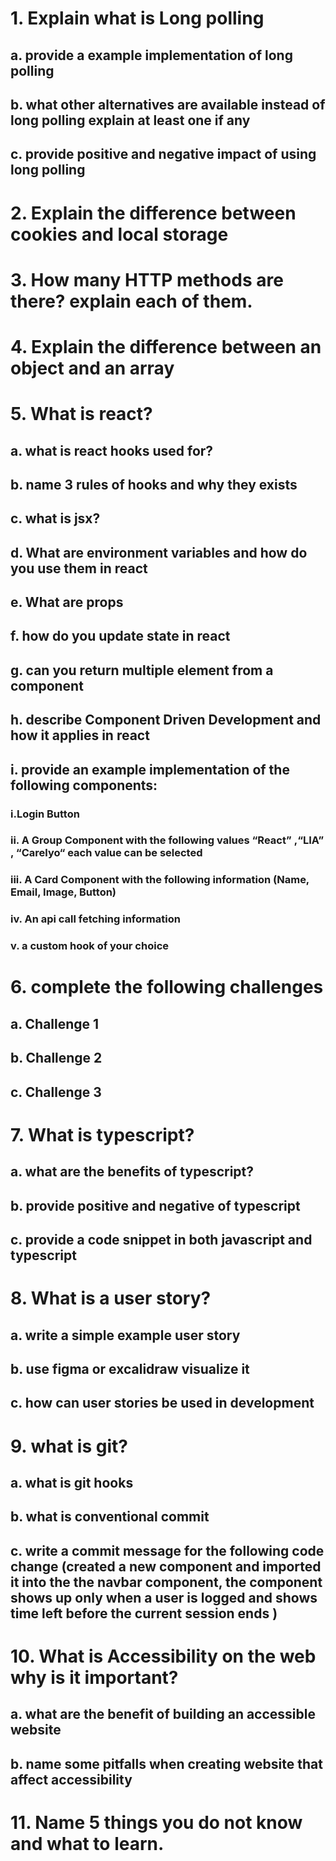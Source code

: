 # 1. Explain what is Long polling

## a. provide a example implementation of long polling

## b. what other alternatives are available instead of long polling explain at least one if any

## c. provide positive and negative impact of using long polling

# 2. Explain the difference between cookies and local storage

# 3. How many HTTP methods are there? explain each of them.

# 4. Explain the difference between an object and an array

# 5. What is react?

## a. what is react hooks used for?

## b. name 3 rules of hooks and why they exists

## c. what is jsx?

## d. What are environment variables and how do you use them in react

## e. What are props

## f. how do you update state in react

## g. can you return multiple element from a component

## h. describe Component Driven Development and how it applies in react

## i. provide an example implementation of the following components:

### i.Login Button

### ii. A Group Component with the following values “React” ,“LIA” , “Carelyo“ each value can be selected

### iii. A Card Component with the following information (Name, Email, Image, Button)

### iv. An api call fetching information

### v. a custom hook of your choice

# 6. complete the following challenges

## a. Challenge 1

## b. Challenge 2

## c. Challenge 3

# 7. What is typescript?

## a. what are the benefits of typescript?

## b. provide positive and negative of typescript

## c. provide a code snippet in both javascript and typescript

# 8. What is a user story?

## a. write a simple example user story

## b. use figma or excalidraw visualize it

## c. how can user stories be used in development

# 9. what is git?

## a. what is git hooks

## b. what is conventional commit

## c. write a commit message for the following code change (created a new component and imported it into the the navbar component, the component shows up only when a user is logged and shows time left before the current session ends )

# 10. What is Accessibility on the web why is it important?

## a. what are the benefit of building an accessible website

## b. name some pitfalls when creating website that affect accessibility

# 11. Name 5 things you do not know and what to learn.
